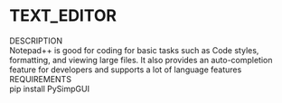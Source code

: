 # TEXT_EDITOR

<head>DESCRIPTION</head><br>
Notepad++ is good for coding for basic tasks such as Code styles, formatting, and viewing large files. It also provides an auto-completion feature for developers and supports a lot of language features

<head>REQUIREMENTS</head><br>
pip install PySimpGUI

